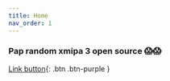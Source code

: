 ```yaml
---
title: Home
nav_order: 1
---
```


### Pap random xmipa 3 open source 😱😱

[Link button](http://example.com/){: .btn .btn-purple }
